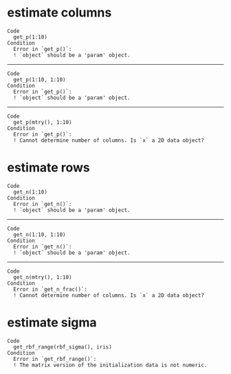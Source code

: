 # estimate columns

    Code
      get_p(1:10)
    Condition
      Error in `get_p()`:
      ! `object` should be a 'param' object.

---

    Code
      get_p(1:10, 1:10)
    Condition
      Error in `get_p()`:
      ! `object` should be a 'param' object.

---

    Code
      get_p(mtry(), 1:10)
    Condition
      Error in `get_p()`:
      ! Cannot determine number of columns. Is `x` a 2D data object?

# estimate rows

    Code
      get_n(1:10)
    Condition
      Error in `get_n()`:
      ! `object` should be a 'param' object.

---

    Code
      get_n(1:10, 1:10)
    Condition
      Error in `get_n()`:
      ! `object` should be a 'param' object.

---

    Code
      get_n(mtry(), 1:10)
    Condition
      Error in `get_n_frac()`:
      ! Cannot determine number of columns. Is `x` a 2D data object?

# estimate sigma

    Code
      get_rbf_range(rbf_sigma(), iris)
    Condition
      Error in `get_rbf_range()`:
      ! The matrix version of the initialization data is not numeric.

